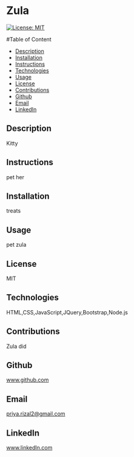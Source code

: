 # Zula

  [![License: MIT](https://img.shields.io/badge/License-MIT-yellow.svg)](https://opensource.org/licenses/MIT)

#Table of Content
- [Description](#Description)
- [Installation](#Installation)
- [Instructions](#Instructions)
- [Technologies](#Technologies)
- [Usage](#Usage)
- [License](#License)
- [Contributions](#Contributions)
- [Github](#Github)
- [Email](#Email)
- [LinkedIn](#LinkedIn)

## Description
Kitty

## Instructions
pet her

## Installation
treats

## Usage
pet zula

## License
MIT

## Technologies
HTML,CSS,JavaScript,JQuery,Bootstrap,Node.js

## Contributions
Zula did

## Github
www.github.com

## Email
priya.rizal2@gmail.com

## LinkedIn
www.linkedIn.com

